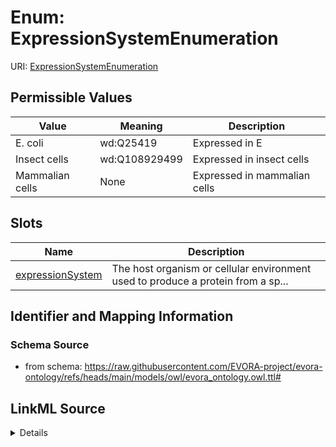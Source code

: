 # Enum: ExpressionSystemEnumeration



URI: [ExpressionSystemEnumeration](ExpressionSystemEnumeration.md)

## Permissible Values

| Value | Meaning | Description |
| --- | --- | --- |
| E. coli | wd:Q25419 | Expressed in E |
| Insect cells | wd:Q108929499 | Expressed in insect cells |
| Mammalian cells | None | Expressed in mammalian cells |




## Slots

| Name | Description |
| ---  | --- |
| [expressionSystem](expressionSystem.md) | The host organism or cellular environment used to produce a protein from a sp... |






## Identifier and Mapping Information







### Schema Source


* from schema: https://raw.githubusercontent.com/EVORA-project/evora-ontology/refs/heads/main/models/owl/evora_ontology.owl.ttl#






## LinkML Source

<details>
```yaml
name: expressionSystemEnumeration
from_schema: https://raw.githubusercontent.com/EVORA-project/evora-ontology/refs/heads/main/models/owl/evora_ontology.owl.ttl#
rank: 1000
permissible_values:
  E. coli:
    text: E. coli
    description: Expressed in E. Coli bacteria
    meaning: wd:Q25419
  Insect cells:
    text: Insect cells
    description: Expressed in insect cells
    meaning: wd:Q108929499
  Mammalian cells:
    text: Mammalian cells
    description: Expressed in mammalian cells

```
</details>
